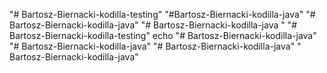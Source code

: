 "# Bartosz-Biernacki-kodilla-testing" 
"#Bartosz-Biernacki-kodilla-java" 
"# Bartosz-Biernacki-kodilla-java" 
"# Bartosz-Biernacki-kodilla-java " 
"# Bartosz-Biernacki-kodilla-testing" 
echo "# Bartosz-Biernacki-kodilla-java"   
"# Bartosz-Biernacki-kodilla-java" 
"# Bartosz-Biernacki-kodilla-java" 
" Bartosz-Biernacki-kodilla-java" 

